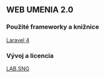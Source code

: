 ## WEB UMENIA 2.0

### Použité frameworky a knižnice

[Laravel 4](http://laravel.com/)


### Vývoj a licencia

[LAB.SNG](http://lab.sng.sk)
